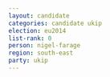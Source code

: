 ```yaml
---
layout: candidate
categories: candidate ukip
election: eu2014
list-rank: 0
person: nigel-farage
region: south-east
party: ukip
---
```

